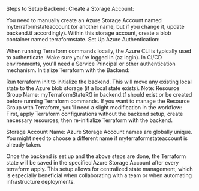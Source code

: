 Steps to Setup Backend:
Create a Storage Account:

You need to manually create an Azure Storage Account named myterraformstateaccount (or another name, but if you change it, update backend.tf accordingly).
Within this storage account, create a blob container named terraformstate.
Set Up Azure Authentication:

When running Terraform commands locally, the Azure CLI is typically used to authenticate. Make sure you're logged in (az login).
In CI/CD environments, you'll need a Service Principal or other authentication mechanism.
Initialize Terraform with the Backend:

Run terraform init to initialize the backend. This will move any existing local state to the Azure blob storage (if a local state exists).
Note:
Resource Group Name: myTerraformStateRG in backend.tf should exist or be created before running Terraform commands. If you want to manage the Resource Group with Terraform, you'll need a slight modification in the workflow: First, apply Terraform configurations without the backend setup, create necessary resources, then re-initialize Terraform with the backend.

Storage Account Name: Azure Storage Account names are globally unique. You might need to choose a different name if myterraformstateaccount is already taken.

Once the backend is set up and the above steps are done, the Terraform state will be saved in the specified Azure Storage Account after every terraform apply. This setup allows for centralized state management, which is especially beneficial when collaborating with a team or when automating infrastructure deployments.